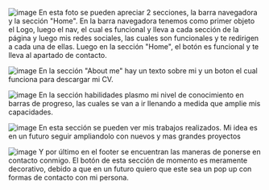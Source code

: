 ![image](https://github.com/AlejoSaini/mi-portfolio-web/assets/170532482/a38aac67-9f71-4865-b5a1-9d64d4c559f7)
En esta foto se pueden apreciar 2 secciones, la barra navegadora y la sección "Home".
En la barra navegadora tenemos como primer objeto el Logo, luego el nav, el cual es funcional y lleva a cada sección de la página y luego mis redes sociales, las cuales son funcionales y te redirigen a cada una de ellas.
Luego en la sección "Home", el botón es funcional y te lleva al apartado de contacto.

![image](https://github.com/AlejoSaini/mi-portfolio-web/assets/170532482/43f33748-82af-4a92-ba11-6cbdce0371d5)
En la sección "About me" hay un texto sobre mi y un boton el cual funciona para descargar mi CV.

![image](https://github.com/AlejoSaini/mi-portfolio-web/assets/170532482/49d0e8c2-04a7-48c0-8190-3999c9df3d37)
En la sección habilidades plasmo mi nivel de conocimiento en barras de progreso, las cuales se van a ir llenando a medida que amplie mis capacidades.

![image](https://github.com/AlejoSaini/mi-portfolio-web/assets/170532482/51846db4-afa0-456f-924c-b94070ae687d)
En esta sección se pueden ver mis trabajos realizados. Mi idea es en un futuro seguir ampliandolo con nuevos y mas grandes proyectos

![image](https://github.com/AlejoSaini/mi-portfolio-web/assets/170532482/c7c2e20f-5d89-45ed-b665-f5ad263556e9)
Y por último en el footer se encuentran las maneras de ponerse en contacto conmigo.
El botón de esta sección de momento es meramente decorativo, debido a que en un futuro quiero que este sea un pop up con formas de contacto con mi persona.


